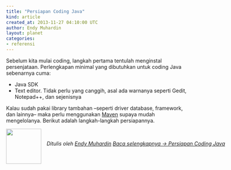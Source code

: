 ```yaml
---
title: "Persiapan Coding Java"
kind: article
created_at: 2013-11-27 04:10:00 UTC
author: Endy Muhardin
layout: planet
categories:
- referensi
---
```

<p>Sebelum kita mulai coding, langkah pertama tentulah menginstal persenjataan. Perlengkapan minimal yang dibutuhkan untuk coding Java sebenarnya cuma:</p>

<ul>
<li>Java SDK</li>
<li>Text editor. Tidak perlu yang canggih, asal ada warnanya seperti Gedit, Notepad++, dan sejenisnya</li>
</ul>


<p>Kalau sudah pakai library tambahan &#8211;seperti driver database, framework, dan lainnya&#8211; maka perlu menggunakan <a href="http://maven.apache.org">Maven</a> supaya mudah mengelolanya. Berikut adalah langkah-langkah persiapannya.</p>


<div class="author">
  <img src="http://www.gravatar.com/avatar/31694bbf42349c6b6adfe893bb1e19d8.png" style="width: 96px; height: 96;">
  <span style="position: absolute; padding: 32px 15px;">
    <i>Ditulis oleh <a href="http://about.me/endy.muhardin">Endy Muhardin</a> 
    <a class="more-link" href="http://software.endy.muhardin.com/java/persiapan-coding-java/">Baca selengkapnya &rarr; Persiapan Coding Java</a></i>
  </span>
</div>
